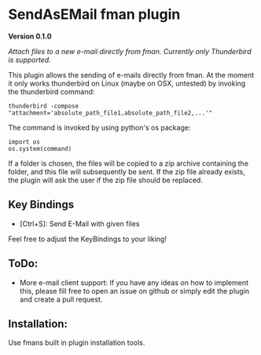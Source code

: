 # SendAsEMail fman plugin

**Version 0.1.0**

*Attach files to a new e-mail directly from fman. Currently only Thunderbird is supported.*

This plugin allows the sending of e-mails directly from fman. At the moment it only works
thunderbird on Linux (maybe on OSX, untested) by invoking the thunderbird command:

    thunderbird -compose "attachment='absolute_path_file1,absolute_path_file2,...'"

The command is invoked by using python's os package:

    import os
    os.system(command)

If a folder is chosen, the files will be copied to a zip archive containing the folder, and this file will subsequently be sent. If the zip file already exists, the plugin will ask the user if the zip file should be replaced.

## Key Bindings
 * [Ctrl+S]:    Send E-Mail with given files

Feel free to adjust the KeyBindings to your liking!

## ToDo:
 * More e-mail client support: If you have any ideas on how to implement this, please fill free to open an issue on github or simply edit the plugin and create a pull request.

## Installation:
Use fmans built in plugin installation tools.